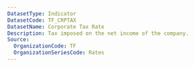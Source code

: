 ```yaml
---
DatasetType: Indicator
DatasetCode: TF_CRPTAX
DatasetName: Corporate Tax Rate
Description: Tax imposed on the net income of the company.
Source:
  OrganizationCode: TF
  OrganizationSeriesCode: Rates
---
```


